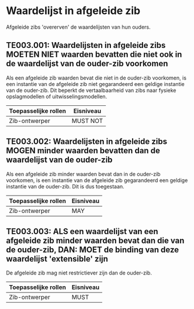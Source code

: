 ﻿# Waardelijst in afgeleide zib

Afgeleide zibs 'overerven' de waardelijsten van hun ouders.

## TE003.001: Waardelijsten in afgeleide zibs MOETEN NIET waarden bevatten die niet ook in de waardelijst van de ouder-zib voorkomen

Als een afgeleide zib waarden bevat die niet in de ouder-zib voorkomen, is een instantie van de afgeleide zib niet
gegarandeerd een geldige instantie van de ouder-zib. Dit beperkt de vertaalbaarheid van zibs naar fysieke opslagmodellen
of uitwisselingsmodellen.

| Toepasselijke rollen | Eisniveau |
|----------------------|-----------|
| Zib-ontwerper        | MUST NOT  |

## TE003.002: Waardelijsten in afgeleide zibs MOGEN minder waarden bevatten dan de waardelijst van de ouder-zib

Als een afgeleide zib minder waarden bevat dan in de ouder-zib voorkomen, is een instantie van de afgeleide zib
gegarandeerd een geldige instantie van de ouder-zib. Dit is dus toegestaan.

| Toepasselijke rollen | Eisniveau |
|----------------------|-----------|
| Zib-ontwerper        | MAY       |

## TE003.003: ALS een waardelijst van een afgeleide zib minder waarden bevat dan die van de ouder-zib, DAN: MOET de binding van deze waardelijst 'extensible' zijn

De afgeleide zib mag niet restrictiever zijn dan de ouder-zib.

| Toepasselijke rollen | Eisniveau |
|----------------------|-----------|
| Zib-ontwerper        | MUST      |